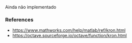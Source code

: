 Ainda não implementado

### References

* https://www.mathworks.com/help/matlab/ref/kron.html
* https://octave.sourceforge.io/octave/function/kron.html
